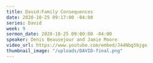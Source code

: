 ```yaml
---
title: David:Family Consequences
date: 2020-10-25 09:17:00 -04:00
series: David
week: 9
sermon_date: 2020-10-25 09:00:00 -04:00
speaker: Denis Beausejour and Jamie Moore
video_url: https://www.youtube.com/embed/J44Nbg5bjgo
thumbnail_image: "/uploads/DAVID-final.png"
---
```


